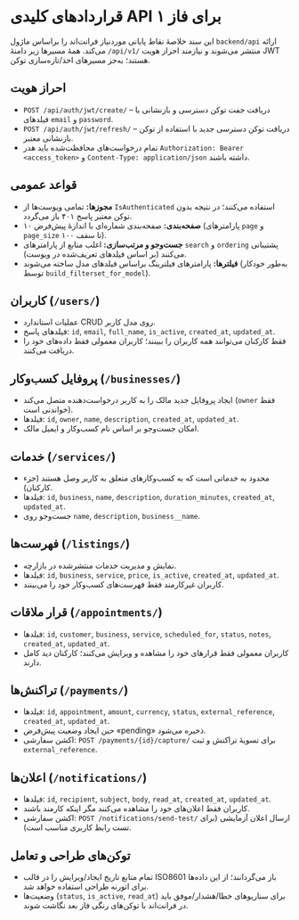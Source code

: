 # قراردادهای کلیدی API برای فاز ۱

این سند خلاصهٔ نقاط پایانی موردنیاز فرانت‌اند را براساس ماژول `backend/api` ارائه می‌کند. همهٔ مسیرها زیر دامنهٔ `/api/v1/` منتشر می‌شوند و نیازمند احراز هویت JWT هستند؛ به‌جز مسیرهای اخذ/تازه‌سازی توکن.

## احراز هویت

- `POST /api/auth/jwt/create/` – دریافت جفت توکن دسترسی و بازنشانی با فیلدهای `email` و `password`.
- `POST /api/auth/jwt/refresh/` – دریافت توکن دسترسی جدید با استفاده از توکن بازنشانی معتبر.
- تمام درخواست‌های محافظت‌شده باید هدر `Authorization: Bearer <access_token>` و `Content-Type: application/json` داشته باشند.

## قواعد عمومی

- **مجوزها:** تمامی ویوست‌ها از `IsAuthenticated` استفاده می‌کنند؛ در نتیجه بدون توکن معتبر پاسخ ۴۰۱ باز می‌گردد.
- **صفحه‌بندی:** صفحه‌بندی شماره‌ای با اندازهٔ پیش‌فرض ۱۰ (پارامترهای `page` و `page_size` تا سقف ۱۰۰).
- **جست‌وجو و مرتب‌سازی:** اغلب منابع از پارامترهای `search` و `ordering` پشتیبانی می‌کنند (بر اساس فیلدهای تعریف‌شده در ویوست).
- **فیلترها:** پارامترهای فیلترینگ براساس فیلدهای مدل ساخته می‌شوند (به‌طور خودکار توسط `build_filterset_for_model`).

## کاربران (`/users/`)

- عملیات استاندارد CRUD روی مدل کاربر.
- فیلدهای پاسخ: `id`, `email`, `full_name`, `is_active`, `created_at`, `updated_at`.
- فقط کارکنان می‌توانند همه کاربران را ببینند؛ کاربران معمولی فقط داده‌های خود را دریافت می‌کنند.

## پروفایل کسب‌وکار (`/businesses/`)

- ایجاد پروفایل جدید مالک را به کاربر درخواست‌دهنده متصل می‌کند (`owner` فقط خواندنی است).
- فیلدها: `id`, `owner`, `name`, `description`, `created_at`, `updated_at`.
- امکان جست‌وجو بر اساس نام کسب‌وکار و ایمیل مالک.

## خدمات (`/services/`)

- محدود به خدماتی است که به کسب‌وکارهای متعلق به کاربر وصل هستند (جزء کارکنان).
- فیلدها: `id`, `business`, `name`, `description`, `duration_minutes`, `created_at`, `updated_at`.
- جست‌وجو روی `name`, `description`, `business__name`.

## فهرست‌ها (`/listings/`)

- نمایش و مدیریت خدمات منتشرشده در بازارچه.
- فیلدها: `id`, `business`, `service`, `price`, `is_active`, `created_at`, `updated_at`.
- کاربران غیرکارمند فقط فهرست‌های کسب‌وکار خود را می‌بینند.

## قرار ملاقات (`/appointments/`)

- فیلدها: `id`, `customer`, `business`, `service`, `scheduled_for`, `status`, `notes`, `created_at`, `updated_at`.
- کاربران معمولی فقط قرارهای خود را مشاهده و ویرایش می‌کنند؛ کارکنان دید کامل دارند.

## تراکنش‌ها (`/payments/`)

- فیلدها: `id`, `appointment`, `amount`, `currency`, `status`, `external_reference`, `created_at`, `updated_at`.
- حین ایجاد وضعیت پیش‌فرض «pending» ذخیره می‌شود.
- اکشن سفارشی: `POST /payments/{id}/capture/` برای تسویهٔ تراکنش و ثبت `external_reference`.

## اعلان‌ها (`/notifications/`)

- فیلدها: `id`, `recipient`, `subject`, `body`, `read_at`, `created_at`, `updated_at`.
- کاربران فقط اعلان‌های خود را مشاهده می‌کنند مگر اینکه کارمند باشند.
- اکشن سفارشی: `POST /notifications/send-test/` ارسال اعلان آزمایشی (برای تست رابط کاربری مناسب است).

## توکن‌های طراحی و تعامل

- تمام منابع تاریخ ایجاد/ویرایش را در قالب ISO8601 باز می‌گردانند؛ از این داده‌ها برای اتورنه طراحی استفاده خواهد شد.
- وضعیت‌ها (`status`, `is_active`, `read_at`) برای سناریوهای خطا/هشدار/موفق باید در فرانت‌اند با توکن‌های رنگی فاز بعد نگاشت شوند.

